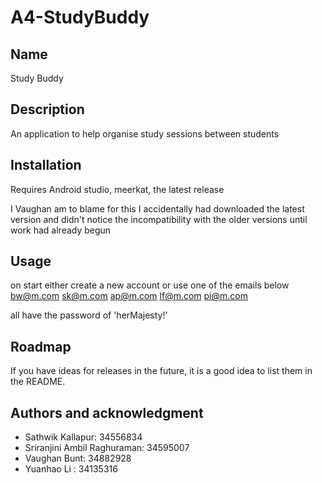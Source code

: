 # A4-StudyBuddy

## Name
Study Buddy

## Description
An application to help organise study sessions between students

## Installation
Requires Android studio, meerkat, the latest release

I Vaughan am to blame for this I accidentally had downloaded the latest version and didn't notice 
the incompatibility with the older versions until work had already begun

## Usage
on start either create a new account or use one of the emails below
bw@m.com
sk@m.com
ap@m.com
lf@m.com
pi@m.com

all have the password of 'herMajesty!'

## Roadmap
If you have ideas for releases in the future, it is a good idea to list them in the README.

## Authors and acknowledgment
- Sathwik Kallapur: 34556834
- Sriranjini Ambil Raghuraman: 34595007
- Vaughan Bunt: 34882928
- Yuanhao Li : 34135316